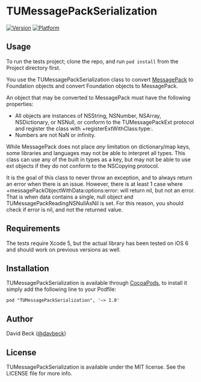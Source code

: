# TUMessagePackSerialization

[![Version](http://cocoapod-badges.herokuapp.com/v/TUMessagePackSerialization/badge.png)](http://cocoadocs.org/docsets/TUMessagePackSerialization)
[![Platform](http://cocoapod-badges.herokuapp.com/p/TUMessagePackSerialization/badge.png)](http://cocoadocs.org/docsets/TUMessagePackSerialization)

## Usage

To run the tests project; clone the repo, and run `pod install` from the Project directory first.

You use the TUMessagePackSerialization class to convert [MessagePack](http://msgpack.org) to Foundation objects and convert Foundation objects to MessagePack.
 
 An object that may be converted to MessagePack must have the following properties:
 
 - All objects are instances of NSString, NSNumber, NSArray, NSDictionary, or NSNull, or conform to the TUMessagePackExt protocol and register the class with +registerExtWithClass:type:.
 - Numbers are not NaN or infinity.
 
 While MessagePack does not place *any* limitation on dictionary/map keys, some libraries and languages may not be able to interpret all types.
 This class can use any of the built in types as a key, but may not be able to use ext objects if they do not conform to the NSCopying protocol.
 
 It is the goal of this class to never throw an exception, and to always return an error when there is an issue.
 However, there is at least 1 case where +messagePackObjectWithData:options:error: will return nil, but not an error.
 That is when data contains a single, null object and TUMessagePackReadingNSNullAsNil is set.
 For this reason, you should check if error is nil, and not the returned value.

## Requirements

The tests require Xcode 5, but the actual library has been tested on iOS 6 and should work on previous versions as well.

## Installation

TUMessagePackSerialization is available through [CocoaPods](http://cocoapods.org), to install
it simply add the following line to your Podfile:

    pod "TUMessagePackSerialization", '~> 1.0'

## Author

David Beck ([@davbeck](http://twitter.com/davbeck))

## License

TUMessagePackSerialization is available under the MIT license. See the LICENSE file for more info.

